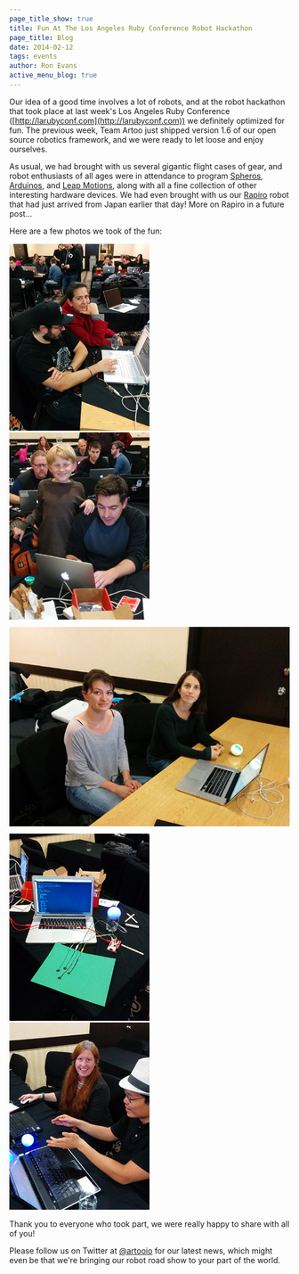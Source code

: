 ```yaml
---
page_title_show: true
title: Fun At The Los Angeles Ruby Conference Robot Hackathon
page_title: Blog
date: 2014-02-12
tags: events
author: Ron Evans
active_menu_blog: true
---
```


Our idea of a good time involves a lot of robots, and at the robot hackathon that took place at last week's Los Angeles Ruby Conference ([http://larubyconf.com](http://larubyconf.com)) we definitely optimized for fun. The previous week, Team Artoo just shipped version 1.6 of our open source robotics framework, and we were ready to let loose and enjoy ourselves.

As usual, we had brought with us several gigantic flight cases of gear, and robot enthusiasts of all ages were in attendance to program [Spheros](http://gosphero.com), [Arduinos](http://arduino.cc), and [Leap Motions](http://leapmotion.com), along with all a fine collection of other interesting hardware devices. We had even brought with us our [Rapiro](http://www.rapiro.com/) robot that had just arrived from Japan earlier that day! More on Rapiro in a future post...

Here are a few photos we took of the fun:

<img src="/images/blog/2014-02-12/photo_4.jpg" alt="" style="width:50%;">
<img src="/images/blog/2014-02-12/photo_5.jpg" alt="" style="width:50%;">
<img src="/images/blog/2014-02-12/photo_1.jpg" alt="" style="margin: 10px 0;">
<img src="/images/blog/2014-02-12/photo_2.jpg" alt="" style="width:50%;">
<img src="/images/blog/2014-02-12/photo_3.jpg" alt="" style="width:50%;">

Thank you to everyone who took part, we were really happy to share with all of you!

Please follow us on Twitter at [@artooio](http://twitter.com/artooio) for our latest news, which might even be that we're bringing our robot road show to your part of the world.
